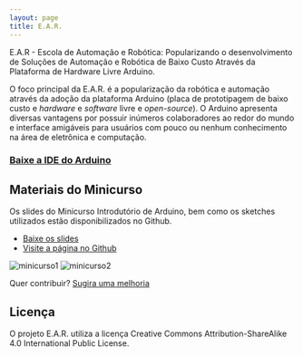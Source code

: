 ```yaml
---
layout: page
title: E.A.R.
---
```


<p class="message">
  E.A.R - Escola de Automação e Robótica: Popularizando o desenvolvimento de Soluções de Automação e Robótica de Baixo Custo Através da Plataforma de Hardware Livre Arduino.
</p>

O foco principal da E.A.R. é a popularização da robótica e automação através da adoção da plataforma Arduino (placa de prototipagem de baixo custo e *hardware* e *software* livre e *open-source*). O Arduino apresenta diversas vantagens por possuir inúmeros colaboradores ao redor do mundo e interface amigáveis para usuários com pouco ou nenhum conhecimento na área de eletrônica e computação.

### [Baixe a IDE do Arduino](https://www.arduino.cc/en/Main/Software)

## Materiais do Minicurso

Os slides do Minicurso Introdutório de Arduino, bem como os sketches utilizados estão disponibilizados no Github.

* [Baixe os slides](https://github.com/bvanelli/eAR/raw/master/Slides/Minicurso%20Arduino.pdf)
* [Visite a página no Github](https://github.com/bvanelli/eAR/tree/master/Slides)

![minicurso1](https://cloud.githubusercontent.com/assets/8211602/17445939/64a165ac-5b1d-11e6-90ab-46882daaf4d3.png)
![minicurso2](https://cloud.githubusercontent.com/assets/8211602/17445938/6473252a-5b1d-11e6-8464-b1d1a23b108a.png)

Quer contribuir? [Sugira uma melhoria](https://github.com/bvanelli/eAR/issues/new)

## Licença

O projeto E.A.R. utiliza a licença Creative Commons Attribution-ShareAlike 4.0 International Public License.
